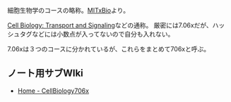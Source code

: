 細胞生物学のコースの略称。[MITxBio](MITxBio.md)より。

[Cell Biology: Transport and Signaling](https://www.edx.org/course/cell-biology-transport)などの通称。 厳密には7.06xだが、ハッシュタグなどには小数点が入ってないので自分も入れない。

7.06xは３つのコースに分かれているが、これらをまとめて706xと呼ぶ。

## ノート用サブWIki

- [Home - CellBiology706x](https://karino2.github.io/SubWiki/CellBiology706x/Home)